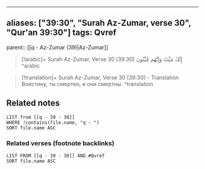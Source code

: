 
---
aliases: ["39:30", "Surah Az-Zumar, verse 30", "Qur'an 39:30"]
tags: Qvref
---

parent:: [[q - Az-Zumar (39)|Az-Zumar]]

> [!arabic]+ Surah Az-Zumar, Verse 30 (39:30)
> <span class="quran-arabic">إِنَّكَ مَيِّتٌ وَإِنَّهُم مَّيِّتُونَ</span>
^arabic

> [!translation]+ Surah Az-Zumar, Verse 30 (39:30) - Translation
> Воистину, ты смертен, и они смертны.
^translation



## Related notes
```dataview
LIST from [[q - 39 - 30]]
WHERE !contains(file.name, "q - ")
SORT file.name ASC
```

### Related verses (footnote backlinks)
```dataview
LIST FROM [[q - 39 - 30]] AND #Qvref
SORT file.name ASC
```

